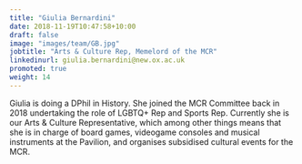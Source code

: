 ```yaml
---
title: "Giulia Bernardini"
date: 2018-11-19T10:47:58+10:00
draft: false
image: "images/team/GB.jpg"
jobtitle: "Arts & Culture Rep, Memelord of the MCR"
linkedinurl: giulia.bernardini@new.ox.ac.uk
promoted: true
weight: 14
---
```


Giulia is doing a DPhil in History. She joined the MCR Committee back in 2018 undertaking the role of LGBTQ+ Rep and Sports Rep. Currently she is our Arts & Culture Representative, which among other things means that she is in charge of board games, videogame consoles and musical instruments at the Pavilion, and organises subsidised cultural events for the MCR. 
